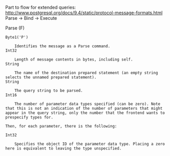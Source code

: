 Part to flow for extended queries:
http://www.postgresql.org/docs/9.4/static/protocol-message-formats.html
Parse -> Bind -> Execute

Parse (F)

    Byte1('P')

        Identifies the message as a Parse command.
    Int32

        Length of message contents in bytes, including self.
    String

        The name of the destination prepared statement (an empty string selects the unnamed prepared statement).
    String

        The query string to be parsed.
    Int16

        The number of parameter data types specified (can be zero). Note that this is not an indication of the number of parameters that might appear in the query string, only the number that the frontend wants to prespecify types for.

    Then, for each parameter, there is the following:

    Int32

        Specifies the object ID of the parameter data type. Placing a zero here is equivalent to leaving the type unspecified.